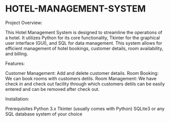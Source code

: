 # HOTEL-MANAGEMENT-SYSTEM
Project Overview:

This Hotel Management System is designed to streamline the operations of a hotel. It utilizes Python for its core functionality, Tkinter for the graphical user interface (GUI), and SQL for data management. This system allows for efficient management of hotel bookings, customer details, room availability, and billing.

Features:

Customer Management: Add and delete customer details.
Room Booking: We can book rooms with customers detils.
Room Management: We have check in and check out facility through which customers detils can be easily entered and can be removed after check out.

Installation:

Prerequisites
Python 3.x
Tkinter (usually comes with Python)
SQLite3 or any SQL database system of your choice
